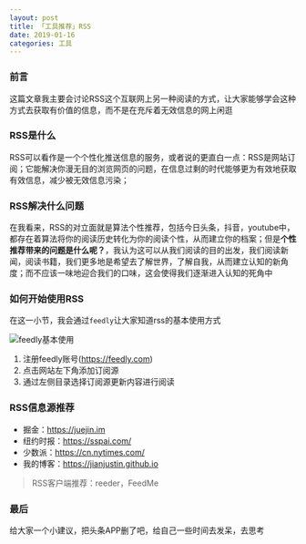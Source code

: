 ```yaml
---
layout: post
title: 「工具推荐」RSS
date: 2019-01-16
categories: 工具
---
```


### 前言

这篇文章我主要会讨论RSS这个互联网上另一种阅读的方式，让大家能够学会这种方式去获取有价值的信息，而不是在充斥着无效信息的网上闲逛

### RSS是什么

RSS可以看作是一个个性化推送信息的服务，或者说的更直白一点：RSS是网站订阅；它能解决你漫无目的浏览网页的问题，在信息过剩的时代能够更为有效地获取有效信息，减少被无效信息污染；

### RSS解决什么问题

在我看来，RSS的对立面就是算法个性推荐，包括今日头条，抖音，youtube中，都存在着算法将你的阅读历史转化为你的阅读个性，从而建立你的档案；但是**个性推荐带来的问题是什么呢？**，我认为这可以从我们阅读的目的出发，我们阅读新闻，阅读书籍，我们更多地是希望去了解世界，了解自我，从而建立认知的新角度；而不应该一味地迎合我们的口味，这会使得我们逐渐进入认知的死角中

### 如何开始使用RSS

在这一小节，我会通过`feedly`让大家知道rss的基本使用方式

![feedly基本使用](/blog/assets/img/picture/feedly基本使用.png)

1. 注册feedly账号(https://feedly.com)
2. 点击网站左下角添加订阅源
3. 通过左侧目录选择订阅源更新内容进行阅读

### RSS信息源推荐

* 掘金：https://juejin.im
* 纽约时报：https://sspai.com/
* 少数派：https://cn.nytimes.com/
* 我的博客：https://jianjustin.github.io

> RSS客户端推荐：reeder，FeedMe



### 最后

给大家一个小建议，把头条APP删了吧，给自己一些时间去发呆，去思考

